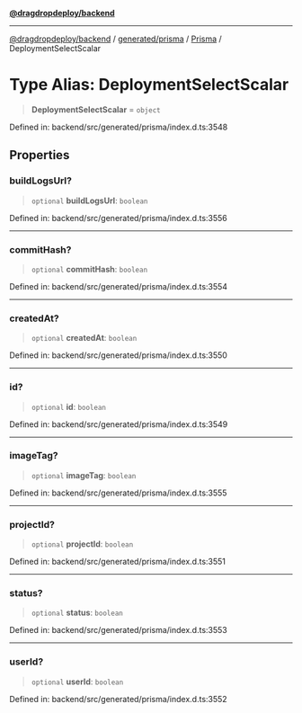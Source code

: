 [**@dragdropdeploy/backend**](../../../../../README.md)

***

[@dragdropdeploy/backend](../../../../../README.md) / [generated/prisma](../../../README.md) / [Prisma](../README.md) / DeploymentSelectScalar

# Type Alias: DeploymentSelectScalar

> **DeploymentSelectScalar** = `object`

Defined in: backend/src/generated/prisma/index.d.ts:3548

## Properties

### buildLogsUrl?

> `optional` **buildLogsUrl**: `boolean`

Defined in: backend/src/generated/prisma/index.d.ts:3556

***

### commitHash?

> `optional` **commitHash**: `boolean`

Defined in: backend/src/generated/prisma/index.d.ts:3554

***

### createdAt?

> `optional` **createdAt**: `boolean`

Defined in: backend/src/generated/prisma/index.d.ts:3550

***

### id?

> `optional` **id**: `boolean`

Defined in: backend/src/generated/prisma/index.d.ts:3549

***

### imageTag?

> `optional` **imageTag**: `boolean`

Defined in: backend/src/generated/prisma/index.d.ts:3555

***

### projectId?

> `optional` **projectId**: `boolean`

Defined in: backend/src/generated/prisma/index.d.ts:3551

***

### status?

> `optional` **status**: `boolean`

Defined in: backend/src/generated/prisma/index.d.ts:3553

***

### userId?

> `optional` **userId**: `boolean`

Defined in: backend/src/generated/prisma/index.d.ts:3552
